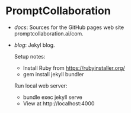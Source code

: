 # PromptCollaboration

* *docs*: Sources for the GitHub pages web site promptcollaboration.ai/com.
* *blog*: Jekyl blog.

    Setup notes:
    * Install Ruby from https://rubyinstaller.org/
    * gem install jekyll bundler

    Run local web server:
    * bundle exec jekyll serve
    * View at http://localhost:4000